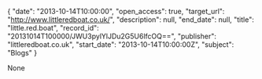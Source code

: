 {
  "date": "2013-10-14T10:00:00", 
  "open_access": true, 
  "target_url": "http://www.littleredboat.co.uk/", 
  "description": null, 
  "end_date": null, 
  "title": "little.red.boat", 
  "record_id": "20131014T100000/JWU3pylYlJDu2G5U6lfcOQ==", 
  "publisher": "littleredboat.co.uk", 
  "start_date": "2013-10-14T10:00:00Z", 
  "subject": "Blogs"
}

None
